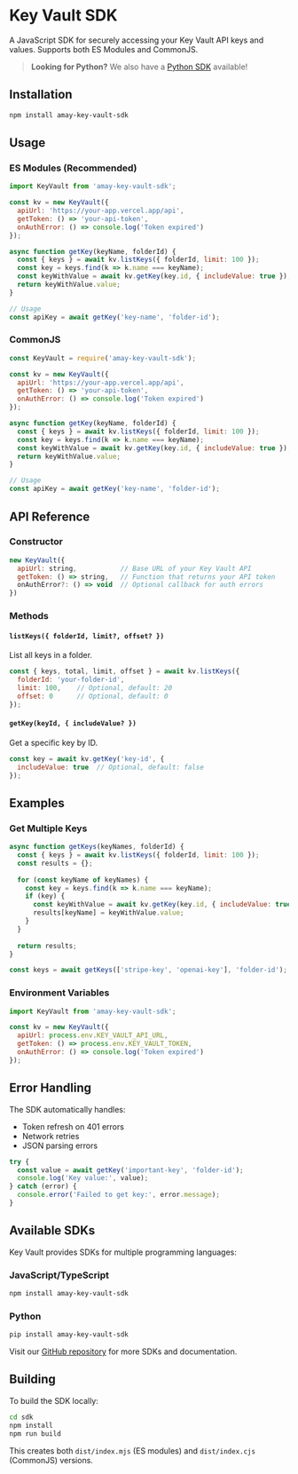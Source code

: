 # Key Vault SDK

A JavaScript SDK for securely accessing your Key Vault API keys and values. Supports both ES Modules and CommonJS.

> **Looking for Python?** We also have a [Python SDK](https://github.com/amaykorade/key-vault/tree/main/python-sdk) available!

## Installation

```bash
npm install amay-key-vault-sdk
```

## Usage

### ES Modules (Recommended)

```javascript
import KeyVault from 'amay-key-vault-sdk';

const kv = new KeyVault({
  apiUrl: 'https://your-app.vercel.app/api',
  getToken: () => 'your-api-token',
  onAuthError: () => console.log('Token expired')
});

async function getKey(keyName, folderId) {
  const { keys } = await kv.listKeys({ folderId, limit: 100 });
  const key = keys.find(k => k.name === keyName);
  const keyWithValue = await kv.getKey(key.id, { includeValue: true });
  return keyWithValue.value;
}

// Usage
const apiKey = await getKey('key-name', 'folder-id');
```

### CommonJS

```javascript
const KeyVault = require('amay-key-vault-sdk');

const kv = new KeyVault({
  apiUrl: 'https://your-app.vercel.app/api',
  getToken: () => 'your-api-token',
  onAuthError: () => console.log('Token expired')
});

async function getKey(keyName, folderId) {
  const { keys } = await kv.listKeys({ folderId, limit: 100 });
  const key = keys.find(k => k.name === keyName);
  const keyWithValue = await kv.getKey(key.id, { includeValue: true });
  return keyWithValue.value;
}

// Usage
const apiKey = await getKey('key-name', 'folder-id');
```

## API Reference

### Constructor

```javascript
new KeyVault({
  apiUrl: string,           // Base URL of your Key Vault API
  getToken: () => string,   // Function that returns your API token
  onAuthError?: () => void  // Optional callback for auth errors
})
```

### Methods

#### `listKeys({ folderId, limit?, offset? })`

List all keys in a folder.

```javascript
const { keys, total, limit, offset } = await kv.listKeys({
  folderId: 'your-folder-id',
  limit: 100,    // Optional, default: 20
  offset: 0      // Optional, default: 0
});
```

#### `getKey(keyId, { includeValue? })`

Get a specific key by ID.

```javascript
const key = await kv.getKey('key-id', {
  includeValue: true  // Optional, default: false
});
```

## Examples

### Get Multiple Keys

```javascript
async function getKeys(keyNames, folderId) {
  const { keys } = await kv.listKeys({ folderId, limit: 100 });
  const results = {};
  
  for (const keyName of keyNames) {
    const key = keys.find(k => k.name === keyName);
    if (key) {
      const keyWithValue = await kv.getKey(key.id, { includeValue: true });
      results[keyName] = keyWithValue.value;
    }
  }
  
  return results;
}

const keys = await getKeys(['stripe-key', 'openai-key'], 'folder-id');
```

### Environment Variables

```javascript
import KeyVault from 'amay-key-vault-sdk';

const kv = new KeyVault({
  apiUrl: process.env.KEY_VAULT_API_URL,
  getToken: () => process.env.KEY_VAULT_TOKEN,
  onAuthError: () => console.log('Token expired')
});
```

## Error Handling

The SDK automatically handles:
- Token refresh on 401 errors
- Network retries
- JSON parsing errors

```javascript
try {
  const value = await getKey('important-key', 'folder-id');
  console.log('Key value:', value);
} catch (error) {
  console.error('Failed to get key:', error.message);
}
```

## Available SDKs

Key Vault provides SDKs for multiple programming languages:

### JavaScript/TypeScript
```bash
npm install amay-key-vault-sdk
```

### Python
```bash
pip install amay-key-vault-sdk
```

Visit our [GitHub repository](https://github.com/amaykorade/key-vault) for more SDKs and documentation.

## Building

To build the SDK locally:

```bash
cd sdk
npm install
npm run build
```

This creates both `dist/index.mjs` (ES modules) and `dist/index.cjs` (CommonJS) versions. 